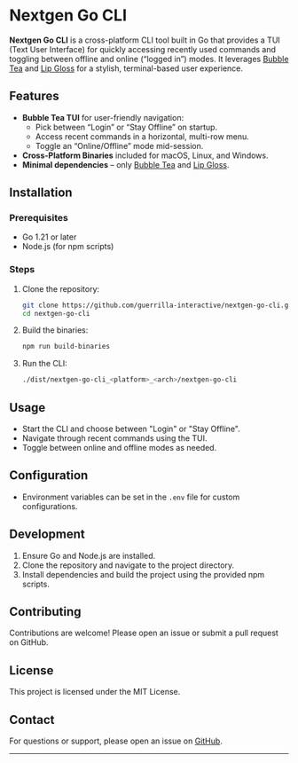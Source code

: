 # Nextgen Go CLI

**Nextgen Go CLI** is a cross-platform CLI tool built in Go that provides a TUI (Text User Interface) for quickly accessing recently used commands and toggling between offline and online (“logged in”) modes. It leverages [Bubble Tea](https://github.com/charmbracelet/bubbletea) and [Lip Gloss](https://github.com/charmbracelet/lipgloss) for a stylish, terminal-based user experience.

## Features

- **Bubble Tea TUI** for user-friendly navigation:
  - Pick between “Login” or “Stay Offline” on startup.
  - Access recent commands in a horizontal, multi-row menu.
  - Toggle an “Online/Offline” mode mid-session.
- **Cross-Platform Binaries** included for macOS, Linux, and Windows.
- **Minimal dependencies** – only [Bubble Tea](https://github.com/charmbracelet/bubbletea) and [Lip Gloss](https://github.com/charmbracelet/lipgloss).

## Installation

### Prerequisites

- Go 1.21 or later
- Node.js (for npm scripts)

### Steps

1. Clone the repository:
   ```bash
   git clone https://github.com/guerrilla-interactive/nextgen-go-cli.git
   cd nextgen-go-cli
   ```

2. Build the binaries:
   ```bash
   npm run build-binaries
   ```

3. Run the CLI:
   ```bash
   ./dist/nextgen-go-cli_<platform>_<arch>/nextgen-go-cli
   ```

## Usage

- Start the CLI and choose between "Login" or "Stay Offline".
- Navigate through recent commands using the TUI.
- Toggle between online and offline modes as needed.

## Configuration

- Environment variables can be set in the `.env` file for custom configurations.

## Development

1. Ensure Go and Node.js are installed.
2. Clone the repository and navigate to the project directory.
3. Install dependencies and build the project using the provided npm scripts.

## Contributing

Contributions are welcome! Please open an issue or submit a pull request on GitHub.

## License

This project is licensed under the MIT License.

## Contact

For questions or support, please open an issue on [GitHub](https://github.com/guerrilla-interactive/nextgen-go-cli/issues).

---
